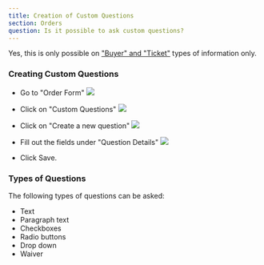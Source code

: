 ```yaml
---
title: Creation of Custom Questions
section: Orders
question: Is it possible to ask custom questions?
---
```


Yes, this is only possible on ["Buyer" and "Ticket"] types of information only.

### Creating Custom Questions

   * Go to "Order Form"
     ![](http://i.imgur.com/musnzpd.png)
     
   * Click on "Custom Questions"
     ![](http://i.imgur.com/fdnkxSx.png)
     
   * Click on "Create a new question"
     ![](http://i.imgur.com/dDxnqzH.png)
     
   * Fill out the fields under "Question Details"
     ![](http://i.imgur.com/mIxf8qF.png)
     
   * Click Save.

### Types of Questions

The following types of questions can be asked:

   * Text
   * Paragraph text
   * Checkboxes
   * Radio buttons
   * Drop down
   * Waiver

["Buyer" and "Ticket"]:collection-of-buyer-information.html
